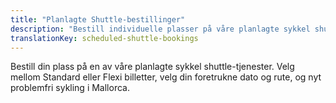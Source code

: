 ```yaml
---
title: "Planlagte Shuttle-bestillinger"
description: "Bestill individuelle plasser på våre planlagte sykkel shuttle-tjenester i Mallorca"
translationKey: scheduled-shuttle-bookings
---
```


Bestill din plass på en av våre planlagte sykkel shuttle-tjenester. Velg mellom Standard eller Flexi billetter, velg din foretrukne dato og rute, og nyt problemfri sykling i Mallorca.

<link rel="stylesheet" href="/css/booking-form.css?v=5">
<script src="https://js.stripe.com/v3/"></script>

<!-- Scheduled shuttle booking form will be loaded here -->
<div id="scheduled-booking-container"></div>

<script src="/js/scheduled-booking-form.js?v=1"></script>
